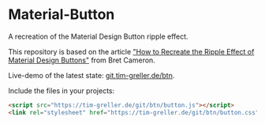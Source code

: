 # Material-Button
A recreation of the Material Design Button ripple effect.  

This repository is based on the article ["How to Recreate the Ripple Effect of Material Design Buttons"](https://css-tricks.com/how-to-recreate-the-ripple-effect-of-material-design-buttons/) from Bret Cameron.  

Live-demo of the latest state: [git.tim-greller.de/btn](https://tim-greller.de/git/btn/).
  
Include the files in your projects:
```html
<script src="https://tim-greller.de/git/btn/button.js"></script>
<link rel="stylesheet" href="https://tim-greller.de/git/btn/button.css">
```

